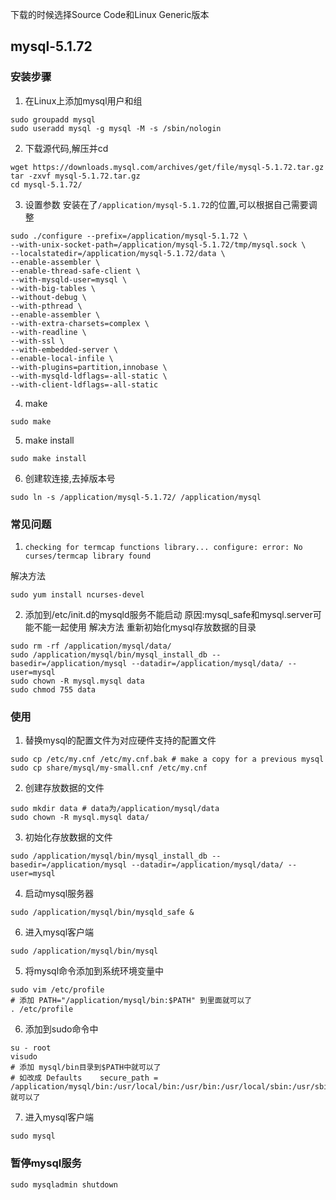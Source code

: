下载的时候选择Source Code和Linux Generic版本

## mysql-5.1.72
### 安装步骤
1. 在Linux上添加mysql用户和组
```
sudo groupadd mysql
sudo useradd mysql -g mysql -M -s /sbin/nologin
```

2. 下载源代码,解压并cd
```
wget https://downloads.mysql.com/archives/get/file/mysql-5.1.72.tar.gz
tar -zxvf mysql-5.1.72.tar.gz
cd mysql-5.1.72/
```

3. 设置参数
安装在了`/application/mysql-5.1.72`的位置,可以根据自己需要调整
```
sudo ./configure --prefix=/application/mysql-5.1.72 \
--with-unix-socket-path=/application/mysql-5.1.72/tmp/mysql.sock \
--localstatedir=/application/mysql-5.1.72/data \
--enable-assembler \
--enable-thread-safe-client \
--with-mysqld-user=mysql \
--with-big-tables \
--without-debug \
--with-pthread \
--enable-assembler \
--with-extra-charsets=complex \
--with-readline \
--with-ssl \
--with-embedded-server \
--enable-local-infile \
--with-plugins=partition,innobase \
--with-mysqld-ldflags=-all-static \
--with-client-ldflags=-all-static 
```

4. make
```
sudo make
```

5. make install
```
sudo make install
```

6. 创建软连接,去掉版本号
```
sudo ln -s /application/mysql-5.1.72/ /application/mysql
```

### 常见问题
1. `checking for termcap functions library... configure: error: No curses/termcap library found`

解决方法
```
sudo yum install ncurses-devel
```

2. 添加到/etc/init.d的mysqld服务不能启动
原因:mysql_safe和mysql.server可能不能一起使用
解决方法
重新初始化mysql存放数据的目录
```
sudo rm -rf /application/mysql/data/
sudo /application/mysql/bin/mysql_install_db --basedir=/application/mysql --datadir=/application/mysql/data/ --user=mysql
sudo chown -R mysql.mysql data
sudo chmod 755 data
```

### 使用
1. 替换mysql的配置文件为对应硬件支持的配置文件
```
sudo cp /etc/my.cnf /etc/my.cnf.bak # make a copy for a previous mysql
sudo cp share/mysql/my-small.cnf /etc/my.cnf
```

2. 创建存放数据的文件
```
sudo mkdir data # data为/application/mysql/data
sudo chown -R mysql.mysql data/
```

3. 初始化存放数据的文件
```
sudo /application/mysql/bin/mysql_install_db --basedir=/application/mysql --datadir=/application/mysql/data/ --user=mysql
```

4. 启动mysql服务器
```
sudo /application/mysql/bin/mysqld_safe &
```

6. 进入mysql客户端
```
sudo /application/mysql/bin/mysql
```

5. 将mysql命令添加到系统环境变量中
```
sudo vim /etc/profile
# 添加 PATH="/application/mysql/bin:$PATH" 到里面就可以了
. /etc/profile
```

6. 添加到sudo命令中
```
su - root
visudo
# 添加 mysql/bin目录到$PATH中就可以了
# 如改成 Defaults    secure_path = /application/mysql/bin:/usr/local/bin:/usr/bin:/usr/local/sbin:/usr/sbin 就可以了
```

7. 进入mysql客户端
```
sudo mysql
```

### 暂停mysql服务
```
sudo mysqladmin shutdown
```


